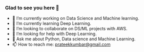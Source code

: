 ### Glad to see you here 👋

<!--
**prateekkumbar4546/prateekkumbar4546** is a ✨ _special_ ✨ repository because its `README.md` (this file) appears on your GitHub profile.


- 🔭 I’m currently working on Data Science and Machine learning.
- 🌱 I’m currently learning Deep Learning.
- 👯 I’m looking to collaborate on DS/ML projects with AWS.
- 🤔 I’m looking for help with Deep Learning.
- 💬 Ask me about Python, Data science and Machine Learning.
- 📫 How to reach me: prateekkumbar@gmail.com 
-->
- 🔭 I’m currently working on Data Science and Machine learning.
- 🌱 I’m currently learning Deep Learning.
- 👯 I’m looking to collaborate on DS/ML projects with AWS.
- 🤔 I’m looking for help with Deep Learning.
- 💬 Ask me about Python, Data science and Machine Learning.
- 📫 How to reach me: prateekkumbar@gmail.com  
